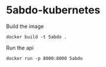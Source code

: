 # 5abdo-kubernetes

Build the image
```
docker build -t 5abdo .
```

Run the api
```
docker run -p 8000:8000 5abdo 
```
